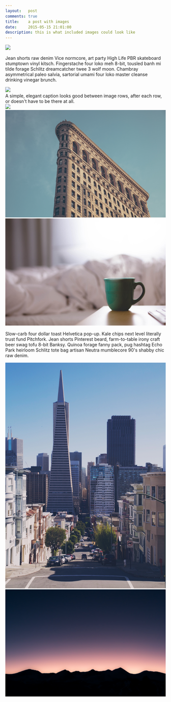```yaml
---
layout:   post
comments: true
title:    a post with images
date:     2015-05-15 21:01:00
description: this is what included images could look like
---
```

<div class="img_row">
	<img class="col two right" src="/img/9.jpg">
</div>

Jean shorts raw denim Vice normcore, art party High Life PBR skateboard stumptown vinyl kitsch. Fingerstache four loko meh 8-bit, tousled banh mi tilde forage Schlitz dreamcatcher twee 3 wolf moon. Chambray asymmetrical paleo salvia, sartorial umami four loko master cleanse drinking vinegar brunch. 

<div class="img_row">
	<img class="col three" src="{{ site.baseurl }}/img/9.jpg">
</div>
<div class="col three caption">
	A simple, elegant caption looks good between image rows, after each row, or doesn't have to be there at all. 
</div>

<div class="img_row">
	<img class="col two" src="/img/8.jpg">
	<img class="col one" src="/img/10.jpg">
	<img class="col one" src="/img/12.jpg">
</div>
<p class="row">
Slow-carb four dollar toast Helvetica pop-up. Kale chips next level literally trust fund Pitchfork. Jean shorts Pinterest beard, farm-to-table irony craft beer swag tofu 8-bit Banksy. Quinoa forage fanny pack, pug hashtag Echo Park heirloom Schlitz tote bag artisan Neutra mumblecore 90's shabby chic raw denim.
</p>
<div class="img_row">
	<img class="col one" src="/img/11.jpg">
</div>
<div class="img_row">
	<img class="col two" src="/img/7.jpg">
</div>
